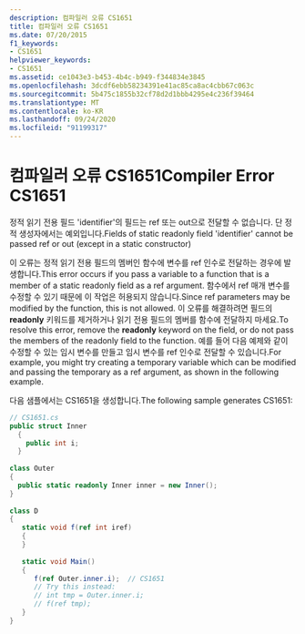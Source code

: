 ```yaml
---
description: 컴파일러 오류 CS1651
title: 컴파일러 오류 CS1651
ms.date: 07/20/2015
f1_keywords:
- CS1651
helpviewer_keywords:
- CS1651
ms.assetid: ce1043e3-b453-4b4c-b949-f344834e3845
ms.openlocfilehash: 3dcdf6ebb58234391e41ac85ca8ac4cbb67c063c
ms.sourcegitcommit: 5b475c1855b32cf78d2d1bbb4295e4c236f39464
ms.translationtype: MT
ms.contentlocale: ko-KR
ms.lasthandoff: 09/24/2020
ms.locfileid: "91199317"
---
```

# <a name="compiler-error-cs1651"></a><span data-ttu-id="5d8d6-103">컴파일러 오류 CS1651</span><span class="sxs-lookup"><span data-stu-id="5d8d6-103">Compiler Error CS1651</span></span>

<span data-ttu-id="5d8d6-104">정적 읽기 전용 필드 'identifier'의 필드는 ref 또는 out으로 전달할 수 없습니다. 단 정적 생성자에서는 예외입니다.</span><span class="sxs-lookup"><span data-stu-id="5d8d6-104">Fields of static readonly field 'identifier' cannot be passed ref or out (except in a static constructor)</span></span>  
  
 <span data-ttu-id="5d8d6-105">이 오류는 정적 읽기 전용 필드의 멤버인 함수에 변수를 ref 인수로 전달하는 경우에 발생합니다.</span><span class="sxs-lookup"><span data-stu-id="5d8d6-105">This error occurs if you pass a variable to a function that is a member of a static readonly field as a ref argument.</span></span> <span data-ttu-id="5d8d6-106">함수에서 ref 매개 변수를 수정할 수 있기 때문에 이 작업은 허용되지 않습니다.</span><span class="sxs-lookup"><span data-stu-id="5d8d6-106">Since ref parameters may be modified by the function, this is not allowed.</span></span> <span data-ttu-id="5d8d6-107">이 오류를 해결하려면 필드의 **readonly** 키워드를 제거하거나 읽기 전용 필드의 멤버를 함수에 전달하지 마세요.</span><span class="sxs-lookup"><span data-stu-id="5d8d6-107">To resolve this error, remove the **readonly** keyword on the field, or do not pass the members of the readonly field to the function.</span></span> <span data-ttu-id="5d8d6-108">예를 들어 다음 예제와 같이 수정할 수 있는 임시 변수를 만들고 임시 변수를 ref 인수로 전달할 수 있습니다.</span><span class="sxs-lookup"><span data-stu-id="5d8d6-108">For example, you might try creating a temporary variable which can be modified and passing the temporary as a ref argument, as shown in the following example.</span></span>  
  
 <span data-ttu-id="5d8d6-109">다음 샘플에서는 CS1651을 생성합니다.</span><span class="sxs-lookup"><span data-stu-id="5d8d6-109">The following sample generates CS1651:</span></span>  
  
```csharp  
// CS1651.cs  
public struct Inner  
  {  
    public int i;  
  }  
  
class Outer  
{
  public static readonly Inner inner = new Inner();  
}  
  
class D  
{  
   static void f(ref int iref)  
   {  
   }  
  
   static void Main()  
   {  
      f(ref Outer.inner.i);  // CS1651  
      // Try this instead:  
      // int tmp = Outer.inner.i;  
      // f(ref tmp);  
   }  
}  
```
